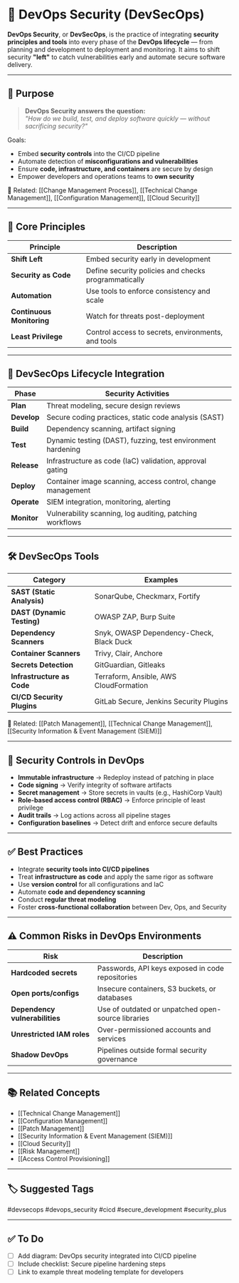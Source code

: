 # 🔐 DevOps Security (DevSecOps)

**DevOps Security**, or **DevSecOps**, is the practice of integrating **security principles and tools** into every phase of the **DevOps lifecycle** — from planning and development to deployment and monitoring. It aims to shift security **"left"** to catch vulnerabilities early and automate secure software delivery.

---

## 🎯 Purpose

> **DevOps Security answers the question:**  
> _"How do we build, test, and deploy software quickly — without sacrificing security?"_

Goals:
- Embed **security controls** into the CI/CD pipeline
- Automate detection of **misconfigurations and vulnerabilities**
- Ensure **code, infrastructure, and containers** are secure by design
- Empower developers and operations teams to **own security**

📎 Related: [[Change Management Process]], [[Technical Change Management]], [[Configuration Management]], [[Cloud Security]]

---

## 🧱 Core Principles

| Principle                | Description                                                   |
|---------------------------|---------------------------------------------------------------|
| **Shift Left**             | Embed security early in development                          |
| **Security as Code**       | Define security policies and checks programmatically          |
| **Automation**             | Use tools to enforce consistency and scale                   |
| **Continuous Monitoring**  | Watch for threats post-deployment                            |
| **Least Privilege**        | Control access to secrets, environments, and tools           |

---

## 🔄 DevSecOps Lifecycle Integration

| Phase         | Security Activities                                                  |
|---------------|-----------------------------------------------------------------------|
| **Plan**       | Threat modeling, secure design reviews                              |
| **Develop**    | Secure coding practices, static code analysis (SAST)                |
| **Build**      | Dependency scanning, artifact signing                               |
| **Test**       | Dynamic testing (DAST), fuzzing, test environment hardening         |
| **Release**    | Infrastructure as code (IaC) validation, approval gating            |
| **Deploy**     | Container image scanning, access control, change management         |
| **Operate**    | SIEM integration, monitoring, alerting                              |
| **Monitor**    | Vulnerability scanning, log auditing, patching workflows            |

---

## 🛠 DevSecOps Tools

| Category                  | Examples                                           |
|---------------------------|----------------------------------------------------|
| **SAST (Static Analysis)**| SonarQube, Checkmarx, Fortify                      |
| **DAST (Dynamic Testing)**| OWASP ZAP, Burp Suite                              |
| **Dependency Scanners**   | Snyk, OWASP Dependency-Check, Black Duck           |
| **Container Scanners**    | Trivy, Clair, Anchore                              |
| **Secrets Detection**     | GitGuardian, Gitleaks                              |
| **Infrastructure as Code**| Terraform, Ansible, AWS CloudFormation             |
| **CI/CD Security Plugins**| GitLab Secure, Jenkins Security Plugins            |

📎 Related: [[Patch Management]], [[Technical Change Management]], [[Security Information & Event Management (SIEM)]]

---

## 🔐 Security Controls in DevOps

- **Immutable infrastructure** → Redeploy instead of patching in place
- **Code signing** → Verify integrity of software artifacts
- **Secret management** → Store secrets in vaults (e.g., HashiCorp Vault)
- **Role-based access control (RBAC)** → Enforce principle of least privilege
- **Audit trails** → Log actions across all pipeline stages
- **Configuration baselines** → Detect drift and enforce secure defaults

---

## ✅ Best Practices

- Integrate **security tools into CI/CD pipelines**
- Treat **infrastructure as code** and apply the same rigor as software
- Use **version control** for all configurations and IaC
- Automate **code and dependency scanning**
- Conduct **regular threat modeling**
- Foster **cross-functional collaboration** between Dev, Ops, and Security

---

## ⚠️ Common Risks in DevOps Environments

| Risk                        | Description                                            |
|-----------------------------|--------------------------------------------------------|
| **Hardcoded secrets**        | Passwords, API keys exposed in code repositories       |
| **Open ports/configs**       | Insecure containers, S3 buckets, or databases          |
| **Dependency vulnerabilities** | Use of outdated or unpatched open-source libraries |
| **Unrestricted IAM roles**   | Over-permissioned accounts and services                |
| **Shadow DevOps**            | Pipelines outside formal security governance           |

---

## 📚 Related Concepts

- [[Technical Change Management]]
- [[Configuration Management]]
- [[Patch Management]]
- [[Security Information & Event Management (SIEM)]]
- [[Cloud Security]]
- [[Risk Management]]
- [[Access Control Provisioning]]

---

## 🏷 Suggested Tags

#devsecops #devops_security #cicd #secure_development #security_plus

---

## ✅ To Do

- [ ] Add diagram: DevOps security integrated into CI/CD pipeline
- [ ] Include checklist: Secure pipeline hardening steps
- [ ] Link to example threat modeling template for developers
